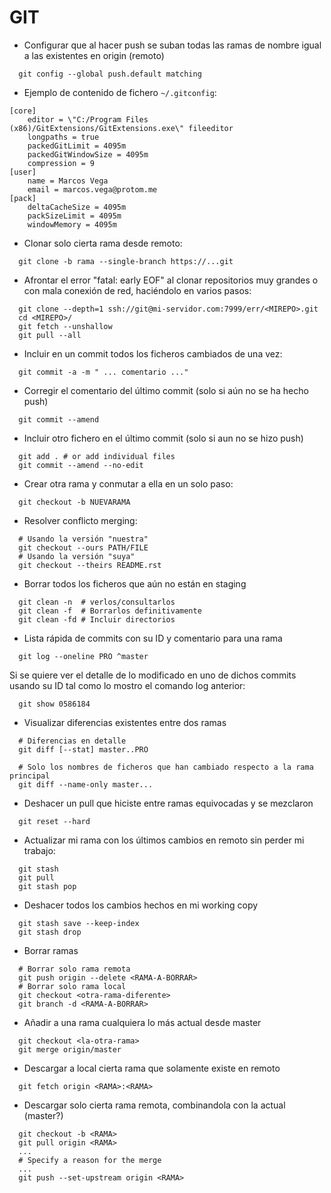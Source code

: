 GIT
===

- Configurar que al hacer push se suban todas las ramas de nombre igual a las existentes en origin (remoto)

```shell
  git config --global push.default matching
```

- Ejemplo de contenido de fichero `~/.gitconfig`:

```shell
[core]
	editor = \"C:/Program Files (x86)/GitExtensions/GitExtensions.exe\" fileeditor
	longpaths = true
	packedGitLimit = 4095m 
	packedGitWindowSize = 4095m 
	compression = 9
[user]
	name = Marcos Vega
	email = marcos.vega@protom.me
[pack] 
	deltaCacheSize = 4095m 
	packSizeLimit = 4095m 
	windowMemory = 4095m
```

- Clonar solo cierta rama desde remoto:

```shell
  git clone -b rama --single-branch https://...git
```

- Afrontar el error "fatal: early EOF" al clonar repositorios muy grandes o con mala conexión de red, haciéndolo en varios pasos:

```shell
  git clone --depth=1 ssh://git@mi-servidor.com:7999/err/<MIREPO>.git
  cd <MIREPO>/
  git fetch --unshallow
  git pull --all
```

- Incluir en un commit todos los ficheros cambiados de una vez:

```shell
  git commit -a -m " ... comentario ..."
```

- Corregir el comentario del último commit (solo si aún no se ha hecho push)

```shell
  git commit --amend
```

- Incluir otro fichero en el último commit (solo si aun no se hizo push)

```shell
  git add . # or add individual files
  git commit --amend --no-edit
```

- Crear otra rama y conmutar a ella en un solo paso:

```shell
  git checkout -b NUEVARAMA
```

- Resolver conflicto merging:

```shell
  # Usando la versión "nuestra"
  git checkout --ours PATH/FILE
  # Usando la versión "suya"
  git checkout --theirs README.rst
```

- Borrar todos los ficheros que aún no están en staging

```shell
  git clean -n	# verlos/consultarlos
  git clean -f	# Borrarlos definitivamente
  git clean -fd # Incluir directorios
```

- Lista rápida de commits con su ID y comentario para una rama

```shell
  git log --oneline PRO ^master
```

  Si se quiere ver el detalle de lo modificado en uno de dichos commits usando su ID tal como lo mostro el comando log anterior:

```shell
  git show 0586184
```

- Visualizar diferencias existentes entre dos ramas

```shell
  # Diferencias en detalle
  git diff [--stat] master..PRO

  # Solo los nombres de ficheros que han cambiado respecto a la rama principal
  git diff --name-only master...
```

- Deshacer un pull que hiciste entre ramas equivocadas y se mezclaron

```shell
  git reset --hard
```

- Actualizar mi rama con los últimos cambios en remoto sin perder mi trabajo:

```shell
  git stash
  git pull
  git stash pop
```

- Deshacer todos los cambios hechos en mi working copy

```shell
  git stash save --keep-index
  git stash drop
```

- Borrar ramas

```shell
  # Borrar solo rama remota
  git push origin --delete <RAMA-A-BORRAR>
  # Borrar solo rama local
  git checkout <otra-rama-diferente>
  git branch -d <RAMA-A-BORRAR>
```

- Añadir a una rama cualquiera lo más actual desde master

```shell
  git checkout <la-otra-rama>
  git merge origin/master
```

- Descargar a local cierta rama que solamente existe en remoto

```shell
  git fetch origin <RAMA>:<RAMA>
```

- Descargar solo cierta rama remota, combinandola con la actual (master?)

```shell
  git checkout -b <RAMA>
  git pull origin <RAMA>
  ...
  # Specify a reason for the merge
  ...
  git push --set-upstream origin <RAMA>
```
